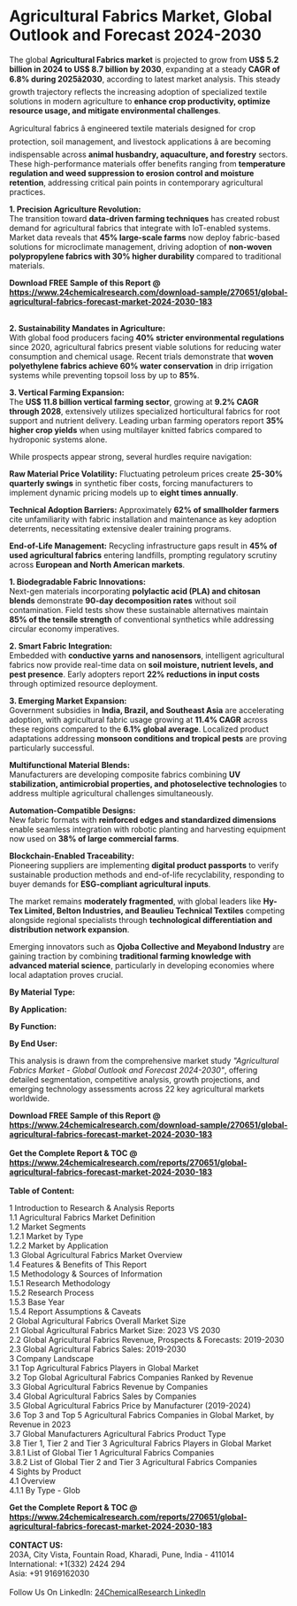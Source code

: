 <h1>Agricultural Fabrics Market, Global Outlook and Forecast 2024-2030</h1><p>The global <strong>Agricultural Fabrics market</strong> is projected to grow from <strong>US$ 5.2 billion in 2024 to US$ 8.7 billion by 2030</strong>, expanding at a steady <strong>CAGR of 6.8% during 2025â2030</strong>, according to latest market analysis. This steady growth trajectory reflects the increasing adoption of specialized textile solutions in modern agriculture to <strong>enhance crop productivity, optimize resource usage, and mitigate environmental challenges</strong>.</p><p>Agricultural fabrics â engineered textile materials designed for crop protection, soil management, and livestock applications â are becoming indispensable across <strong>animal husbandry, aquaculture, and forestry</strong> sectors. These high-performance materials offer benefits ranging from <strong>temperature regulation and weed suppression to erosion control and moisture retention</strong>, addressing critical pain points in contemporary agricultural practices.</p><p><strong>1. Precision Agriculture Revolution:</strong><br>
The transition toward <strong>data-driven farming techniques</strong> has created robust demand for agricultural fabrics that integrate with IoT-enabled systems. Market data reveals that <strong>45% large-scale farms</strong> now deploy fabric-based solutions for microclimate management, driving adoption of <strong>non-woven polypropylene fabrics with 30% higher durability</strong> compared to traditional materials.</p><div><b>Download FREE Sample of this Report @ 
            <a href="https://www.24chemicalresearch.com/download-sample/270651/global-agricultural-fabrics-forecast-market-2024-2030-183">
            https://www.24chemicalresearch.com/download-sample/270651/global-agricultural-fabrics-forecast-market-2024-2030-183</a></b></div><br><p><strong>2. Sustainability Mandates in Agriculture:</strong><br>
With global food producers facing <strong>40% stricter environmental regulations</strong> since 2020, agricultural fabrics present viable solutions for reducing water consumption and chemical usage. Recent trials demonstrate that <strong>woven polyethylene fabrics achieve 60% water conservation</strong> in drip irrigation systems while preventing topsoil loss by up to <strong>85%</strong>.</p><p><strong>3. Vertical Farming Expansion:</strong><br>
The <strong>US$ 11.8 billion vertical farming sector</strong>, growing at <strong>9.2% CAGR through 2028</strong>, extensively utilizes specialized horticultural fabrics for root support and nutrient delivery. Leading urban farming operators report <strong>35% higher crop yields</strong> when using multilayer knitted fabrics compared to hydroponic systems alone.</p><p>While prospects appear strong, several hurdles require navigation:</p><p><strong>Raw Material Price Volatility:</strong> Fluctuating petroleum prices create <strong>25-30% quarterly swings</strong> in synthetic fiber costs, forcing manufacturers to implement dynamic pricing models up to <strong>eight times annually</strong>.</p><p><strong>Technical Adoption Barriers:</strong> Approximately <strong>62% of smallholder farmers</strong> cite unfamiliarity with fabric installation and maintenance as key adoption deterrents, necessitating extensive dealer training programs.</p><p><strong>End-of-Life Management:</strong> Recycling infrastructure gaps result in <strong>45% of used agricultural fabrics</strong> entering landfills, prompting regulatory scrutiny across <strong>European and North American markets</strong>.</p><p><strong>1. Biodegradable Fabric Innovations:</strong><br>
Next-gen materials incorporating <strong>polylactic acid (PLA) and chitosan blends</strong> demonstrate <strong>90-day decomposition rates</strong> without soil contamination. Field tests show these sustainable alternatives maintain <strong>85% of the tensile strength</strong> of conventional synthetics while addressing circular economy imperatives.</p><p><strong>2. Smart Fabric Integration:</strong><br>
Embedded with <strong>conductive yarns and nanosensors</strong>, intelligent agricultural fabrics now provide real-time data on <strong>soil moisture, nutrient levels, and pest presence</strong>. Early adopters report <strong>22% reductions in input costs</strong> through optimized resource deployment.</p><p><strong>3. Emerging Market Expansion:</strong><br>
Government subsidies in <strong>India, Brazil, and Southeast Asia</strong> are accelerating adoption, with agricultural fabric usage growing at <strong>11.4% CAGR</strong> across these regions compared to the <strong>6.1% global average</strong>. Localized product adaptations addressing <strong>monsoon conditions and tropical pests</strong> are proving particularly successful.</p><p><strong>Multifunctional Material Blends:</strong><br>
	Manufacturers are developing composite fabrics combining <strong>UV stabilization, antimicrobial properties, and photoselective technologies</strong> to address multiple agricultural challenges simultaneously.</p><p><strong>Automation-Compatible Designs:</strong><br>
	New fabric formats with <strong>reinforced edges and standardized dimensions</strong> enable seamless integration with robotic planting and harvesting equipment now used on <strong>38% of large commercial farms</strong>.</p><p><strong>Blockchain-Enabled Traceability:</strong><br>
	Pioneering suppliers are implementing <strong>digital product passports</strong> to verify sustainable production methods and end-of-life recyclability, responding to buyer demands for <strong>ESG-compliant agricultural inputs</strong>.</p><p>The market remains <strong>moderately fragmented</strong>, with global leaders like <strong>Hy-Tex Limited, Belton Industries, and Beaulieu Technical Textiles</strong> competing alongside regional specialists through <strong>technological differentiation and distribution network expansion</strong>.</p><p>Emerging innovators such as <strong>Ojoba Collective and Meyabond Industry</strong> are gaining traction by combining <strong>traditional farming knowledge with advanced material science</strong>, particularly in developing economies where local adaptation proves crucial.</p><p><strong>By Material Type:</strong></p><p><strong>By Application:</strong></p><p><strong>By Function:</strong></p><p><strong>By End User:</strong></p><p>This analysis is drawn from the comprehensive market study <em>"Agricultural Fabrics Market - Global Outlook and Forecast 2024-2030"</em>, offering detailed segmentation, competitive analysis, growth projections, and emerging technology assessments across 22 key agricultural markets worldwide.</p><div><b>Download FREE Sample of this Report @ 
            <a href="https://www.24chemicalresearch.com/download-sample/270651/global-agricultural-fabrics-forecast-market-2024-2030-183">
            https://www.24chemicalresearch.com/download-sample/270651/global-agricultural-fabrics-forecast-market-2024-2030-183</a></b></div><br><div><b>Get the Complete Report & TOC @ 
            <a href="https://www.24chemicalresearch.com/reports/270651/global-agricultural-fabrics-forecast-market-2024-2030-183">
            https://www.24chemicalresearch.com/reports/270651/global-agricultural-fabrics-forecast-market-2024-2030-183</a></b></div><br>
            <b>Table of Content:</b><p>1 Introduction to Research & Analysis Reports<br />
    1.1 Agricultural Fabrics Market Definition<br />
    1.2 Market Segments<br />
        1.2.1 Market by Type<br />
        1.2.2 Market by Application<br />
    1.3 Global Agricultural Fabrics Market Overview<br />
    1.4 Features & Benefits of This Report<br />
    1.5 Methodology & Sources of Information<br />
        1.5.1 Research Methodology<br />
        1.5.2 Research Process<br />
        1.5.3 Base Year<br />
        1.5.4 Report Assumptions & Caveats<br />
2 Global Agricultural Fabrics Overall Market Size<br />
    2.1 Global Agricultural Fabrics Market Size: 2023 VS 2030<br />
    2.2 Global Agricultural Fabrics Revenue, Prospects & Forecasts: 2019-2030<br />
    2.3 Global Agricultural Fabrics Sales: 2019-2030<br />
3 Company Landscape<br />
    3.1 Top Agricultural Fabrics Players in Global Market<br />
    3.2 Top Global Agricultural Fabrics Companies Ranked by Revenue<br />
    3.3 Global Agricultural Fabrics Revenue by Companies<br />
    3.4 Global Agricultural Fabrics Sales by Companies<br />
    3.5 Global Agricultural Fabrics Price by Manufacturer (2019-2024)<br />
    3.6 Top 3 and Top 5 Agricultural Fabrics Companies in Global Market, by Revenue in 2023<br />
    3.7 Global Manufacturers Agricultural Fabrics Product Type<br />
    3.8 Tier 1, Tier 2 and Tier 3 Agricultural Fabrics Players in Global Market<br />
        3.8.1 List of Global Tier 1 Agricultural Fabrics Companies<br />
        3.8.2 List of Global Tier 2 and Tier 3 Agricultural Fabrics Companies<br />
4 Sights by Product<br />
    4.1 Overview<br />
        4.1.1 By Type - Glob</p><div><b>Get the Complete Report & TOC @ 
            <a href="https://www.24chemicalresearch.com/reports/270651/global-agricultural-fabrics-forecast-market-2024-2030-183">
            https://www.24chemicalresearch.com/reports/270651/global-agricultural-fabrics-forecast-market-2024-2030-183</a></b></div><br><b>CONTACT US:</b><br>
            203A, City Vista, Fountain Road, Kharadi, Pune, India - 411014<br>
            International: +1(332) 2424 294<br>
            Asia: +91 9169162030 <br><br>
            Follow Us On LinkedIn: <a href="https://www.linkedin.com/company/24chemicalresearch/">24ChemicalResearch LinkedIn</a>